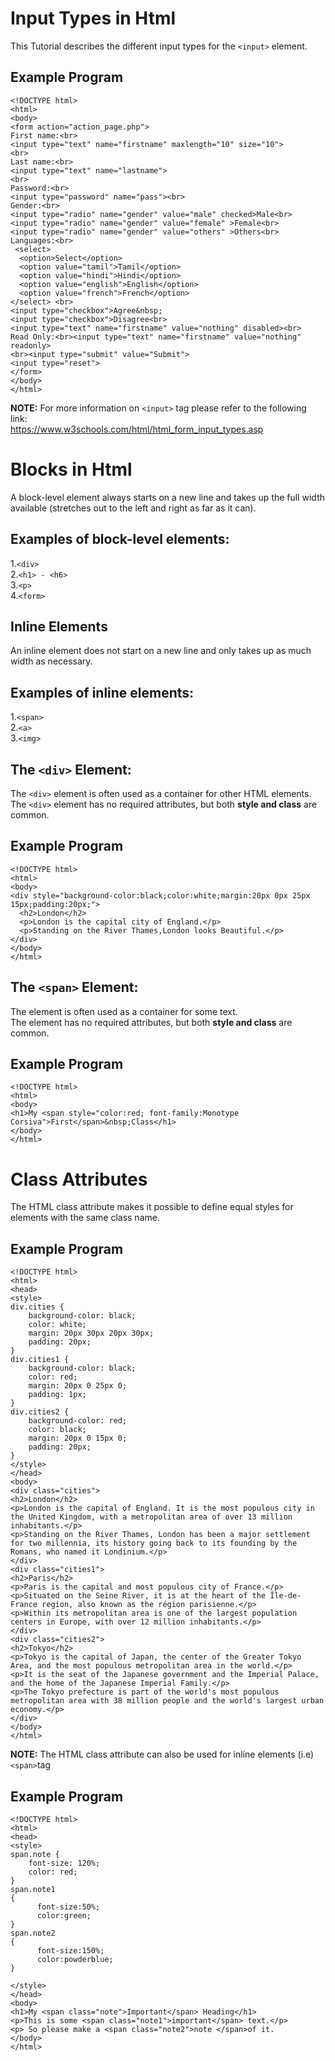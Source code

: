 # Input Types in Html
This Tutorial describes the different input types for the `<input>` element.<br>
## Example Program
```
<!DOCTYPE html>
<html>
<body>
<form action="action_page.php">
First name:<br>
<input type="text" name="firstname" maxlength="10" size="10">
<br>
Last name:<br>
<input type="text" name="lastname">
<br>
Password:<br>
<input type="password" name="pass"><br>
Gender:<br>
<input type="radio" name="gender" value="male" checked>Male<br>
<input type="radio" name="gender" value="female" >Female<br>
<input type="radio" name="gender" value="others" >Others<br>
Languages:<br>
 <select>
  <option>Select</option>
  <option value="tamil">Tamil</option>
  <option value="hindi">Hindi</option>
  <option value="english">English</option>
  <option value="french">French</option>
</select> <br>
<input type="checkbox">Agree&nbsp;
<input type="checkbox">Disagree<br>
<input type="text" name="firstname" value="nothing" disabled><br>
Read Only:<br><input type="text" name="firstname" value="nothing" readonly>
<br><input type="submit" value="Submit">
<input type="reset">
</form>
</body>
</html>
```
<b> NOTE:</b> For more information on `<input>` tag please refer to the following link:<br>
https://www.w3schools.com/html/html_form_input_types.asp
# Blocks in Html
A block-level element always starts on a new line and takes up the 
full width available (stretches out to the left and right as far as it can).<br>
## Examples of block-level elements:
1.`<div>`<br>
2.`<h1> - <h6>`<br>
3.`<p>`<br>
4.`<form>`<br>
## Inline Elements
An inline element does not start on a new line and only takes up as much width as necessary.<br>
## Examples of inline elements: 
1.`<span>`   
2.`<a>`<br>
3.`<img>`<br>
## The `<div>` Element:
The `<div>` element is often used as a container for other HTML elements.<br>
The `<div>` element has no required attributes, but both <b>style and class</b> are common.<br>
## Example Program
```
<!DOCTYPE html>
<html>
<body>
<div style="background-color:black;color:white;margin:20px 0px 25px 15px;padding:20px;">
  <h2>London</h2>
  <p>London is the capital city of England.</p>
  <p>Standing on the River Thames,London looks Beautiful.</p>
</div> 
</body>
</html>
```
## The `<span>` Element:
The <span> element is often used as a container for some text.<br>
The <span> element has no required attributes, but both <b>style and class</b> are common.
## Example Program
```
<!DOCTYPE html>
<html>
<body>
<h1>My <span style="color:red; font-family:Monotype Corsiva">First</span>&nbsp;Class</h1>
</body>
</html>
```
# Class Attributes 
The HTML class attribute makes it possible to define equal styles for elements with the same class name.
## Example Program
```
<!DOCTYPE html>
<html>
<head>
<style>
div.cities {
    background-color: black;
    color: white;
    margin: 20px 30px 20px 30px;
    padding: 20px;
}
div.cities1 {
    background-color: black;
    color: red;
    margin: 20px 0 25px 0;
    padding: 1px;
}
div.cities2 {
    background-color: red;
    color: black;
    margin: 20px 0 15px 0;
    padding: 20px;
}
</style>
</head>
<body>
<div class="cities">
<h2>London</h2>
<p>London is the capital of England. It is the most populous city in the United Kingdom, with a metropolitan area of over 13 million inhabitants.</p>
<p>Standing on the River Thames, London has been a major settlement for two millennia, its history going back to its founding by the Romans, who named it Londinium.</p>
</div> 
<div class="cities1">
<h2>Paris</h2>
<p>Paris is the capital and most populous city of France.</p>
<p>Situated on the Seine River, it is at the heart of the Île-de-France region, also known as the région parisienne.</p>
<p>Within its metropolitan area is one of the largest population centers in Europe, with over 12 million inhabitants.</p>
</div>
<div class="cities2">
<h2>Tokyo</h2>
<p>Tokyo is the capital of Japan, the center of the Greater Tokyo Area, and the most populous metropolitan area in the world.</p>
<p>It is the seat of the Japanese government and the Imperial Palace, and the home of the Japanese Imperial Family.</p>
<p>The Tokyo prefecture is part of the world's most populous metropolitan area with 38 million people and the world's largest urban economy.</p>
</div>
</body>
</html>
```
<b>NOTE:</b> The HTML class attribute can also be used for inline elements (i.e) `<span>`tag
## Example Program
```
<!DOCTYPE html>
<html>
<head>
<style>
span.note {
    font-size: 120%;
    color: red;
}
span.note1
{
      font-size:50%;
      color:green;
}
span.note2
{
      font-size:150%;
      color:powderblue;
}

</style>
</head>
<body>
<h1>My <span class="note">Important</span> Heading</h1>
<p>This is some <span class="note1">important</span> text.</p>
<p> So please make a <span class="note2">note </span>of it.
</body>
</html>
```
